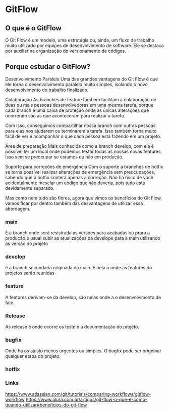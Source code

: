 # GitFlow


## O que é o GitFlow
O Git Flow é um modelo, uma estratégia ou, ainda, um fluxo de trabalho muito utilizado por equipes de desenvolvimento de software. Ele se destaca por auxiliar na organização do versionamento de códigos.

## Porque estudar o GitFlow?

Desenvolvimento Paralelo
Uma das grandes vantagens do Git Flow é que ele torna o desenvolvimento paralelo muito simples, isolando o novo desenvolvimento do trabalho finalizado.

Colaboração
As branches de feature também facilitam a colaboração de duas ou mais pessoas desenvolvedoras em uma mesma tarefa, porque cada branch é uma caixa de proteção onde as únicas alterações que ocorreram são as que aconteceram para realizar a tarefa.

Com isso, conseguimos compartilhar nossa branch com outras pessoas para elas nos ajudarem ou terminarem a tarefa. Isso também torna muito fácil de ver e acompanhar o que cada pessoa está fazendo em um projeto.

Área de preparação
Mais conhecida como a branch develop, com ela é possível ter um local onde podemos testar todas as nossas novas features, isso sem se preocupar se estamos ou não em produção.

Suporte para correções de emergência
Com o suporte a branches de hotfix se torna possível realizar alterações de emergência sem preocupações, sabendo que o hotfix conterá apenas a correção. Não há risco de você acidentalmente mesclar um código que não deveria, pois tudo está devidamente separado.

Mas como nem tudo são flores, agora que vimos os benefícios do Git Flow, vamos ficar por dentro também das desvantagens de utilizar essa abordagem.

### main
È a branch onde será resistrada as versões para acabadas ou prara a produção.é usual subir as atualizações da develope para a main utilizando as versão do projeto 

### develop
é a branch secundaria originada da main. É nela o onde as features do projetos serão reunidas 


### feature 

A features derivam-se da develop, são nelas onde a o desenvolvimento de fato.

### Release
As release é onde ocorre os teste e a documentação do projeto.

### bugfix
Onde há os ajusto menos urgentes ou simples.
O bugfix pode ser origninar qualquer etapa do projeto.
### hotfix 

### Links 
https://www.atlassian.com/git/tutorials/comparing-workflows/gitflow-workflow
https://www.alura.com.br/artigos/git-flow-o-que-e-como-quando-utilizar#beneficios-do-git-flow 
